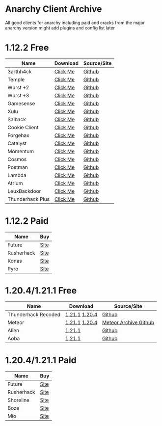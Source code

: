 # Anarchy Client Archive
All good clients for anarchy including paid and cracks from the major anarchy version might add plugins and config list later

# 1.12.2 Free
| Name         | Download                                          | Source/Site               |
|------------- |---------------------------------------------------|---------------------------|
| 3arthh4ck    | [Click Me](https://raw.githubusercontent.com/play451-again2/anarchy-client-archive/refs/heads/main/1.12.2%20free/3arthh4ck-1.8.8-release.jar) | [Github](https://github.com/3arthh4ckDevelopment/3arthh4ck-Client) |
| Temple | [Click Me](https://raw.githubusercontent.com/play451-again2/anarchy-client-archive/refs/heads/main/1.12.2%20free/templeclient-1.9.7.jar) | [Github](https://github.com/TempleDevelopment/Temple-Client) |
| Wurst +2 | [Click Me](https://raw.githubusercontent.com/play451-again2/anarchy-client-archive/refs/heads/main/1.12.2%20free/WurstPlusTwo.jar) | [Github](https://github.com/TrvsF/wurstplus-two) |
| Wurst +3 | [Click Me](https://github.com/WurstPlus/wurst-plus-three/releases/download/0.7.0/wurst-plus-three-0.7.0.jar) | [Github](https://github.com/WurstPlus/wurst-plus-three) |
| Gamesense | [Click Me](https://github.com/IUDevman/gamesense-client/releases/download/d2.3.1/gamesense-client-d2.3.1-release.jar) | [Github](https://github.com/IUDevman/gamesense-client) |
| Xulu | [Click Me](https://github.com/Elementars/Xulu-v1.5.2/releases/download/152/xulu.v1.5.2.deobf.jar) | [Github](https://github.com/Elementars/Xulu-v1.5.2) |
| Salhack | [Click Me](https://github.com/CreepyOrb924/creepy-salhack/releases/download/v2.08.2/creepy-salhack-2.08.2-release.jar) | [Github](https://github.com/CreepyOrb924/creepy-salhack) |
| Cookie Client | [Click Me](https://github.com/bebeli555/CookieClient/releases/download/v1.04/CookieClient-1.04-release.jar) | [Github](https://github.com/bebeli555/CookieClient) |
| Forgehax | [Click Me](https://github.com/fr1kin/ForgeHax/releases/download/1.16.5-3.3.1/Release.zip) | [Github](https://github.com/fr1kin/ForgeHax) |
| Catalyst | [Click Me](https://github.com/Pr3roxDLC/Catalyst/releases/download/v1.10.4.3/Catalyst-1.10.4-shadow.jar) | [Github](https://github.com/Pr3roxDLC/Catalyst) |
| Momentum | [Click Me](https://github.com/momentumdevelopment/momentum/releases/download/1.2.2/momentum-1.2.2.jar) | [Github](https://github.com/momentumdevelopment/momentum) |
| Cosmos | [Click Me](https://github.com/momentumdevelopment/cosmos/releases/download/1.4.0/cosmos-1.4.0.jar) | [Github](https://github.com/momentumdevelopment/cosmos) |
| Postman | [Click Me](https://github.com/srgantmoomoo/postman/releases/download/3.001/postman3.001.jar) | [Github](https://github.com/srgantmoomoo/postman) |
| Lambda | [Click Me](https://github.com/lambda-client/lambda/releases/download/3.4.0/lambda-3.4.0.jar) | [Github](https://github.com/lambda-client/lambda) |
| Atrium | [Click Me](https://github.com/3000IQPlay/Atrium) | [Github](https://github.com/3000IQPlay/Atrium) |
| LeuxBackdoor | [Click Me](https://github.com/accessmodifier364/LeuxBackdoor/releases/download/LeuxBackdoor/LeuxBackdoor-0.9-all.jar) | [Github](https://github.com/accessmodifier364/LeuxBackdoor) |
| Thunderhack Plus | [Click Me](https://github.com/s7n1ax/Thunderhackplus/raw/refs/heads/main/thunderhack-0.0.1-release.jar) | [Github](https://github.com/s7n1ax/Thunderhackplus) |

# 1.12.2 Paid
| Name         | Buy               |
|------------- |-------------------|
| Future    | [Site](https://www.futureclient.net) |
| Rusherhack    | [Site](https://rusherhack.org) |
| Konas    | [Site](https://konasclient.com) |
| Pyro    | [Site](https://pyroclient.com/) |

# 1.20.4/1.21.1 Free
| Name         | Download                                          | Source/Site               |
|------------- |---------------------------------------------------|---------------------------|
| Thunderhack Recoded    | [1.21.1](https://github.com/Pan4ur/ThunderHack-Recode/releases/download/latest/thunderhack-1.7.jar) [1.20.4](https://github.com/Pan4ur/ThunderHack-Recode/releases/download/1.20.4/thunderhack-1.4.jar) | [Github](https://github.com/Pan4ur/ThunderHack-Recode) |
| Meteor    | [1.21.1](https://github.com/ManInMyVan/meteor-archive/raw/main/files/meteor-client/meteor-client-0.5.8.jar) [1.20.4](https://github.com/ManInMyVan/meteor-archive/raw/main/files/meteor-client/meteor-client-0.5.6.jar) | [Meteor Archive Github](https://github.com/ManInMyVan/meteor-archive) |
| Alien    | [1.21.1](https://github.com/iM4dCat/Alien/releases/download/2.0.4/alien-2.0.4-free-mc1.21.1.jar) | [Github](https://github.com/iM4dCat/Alien) |
| Aoba    | [1.21.1](https://github.com/coltonk9043/Aoba-Client/releases/download/1.4.3/Aoba-1.4.3-1.21.jar) | [Github](https://github.com/coltonk9043/Aoba-Client) |

# 1.20.4/1.21.1 Paid
| Name         | Buy               |
|------------- |-------------------|
| Future    | [Site](https://www.futureclient.net) |
| Rusherhack    | [Site](https://rusherhack.org) |
| Shoreline    | [Site](https://shorelineclient.net) |
| Boze    | [Site](https://boze.dev/) |
| Mio    | [Site](https://mioclient.me/) |